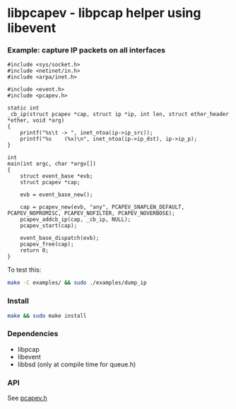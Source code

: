libpcapev - libpcap helper using libevent
=========================================

### Example: capture IP packets on all interfaces

```
#include <sys/socket.h>
#include <netinet/in.h>
#include <arpa/inet.h>

#include <event.h>
#include <pcapev.h>

static int
_cb_ip(struct pcapev *cap, struct ip *ip, int len, struct ether_header *ether, void *arg)
{
	printf("%s\t -> ", inet_ntoa(ip->ip_src));
	printf("%s    (%x)\n", inet_ntoa(ip->ip_dst), ip->ip_p);
}

int
main(int argc, char *argv[])
{
	struct event_base *evb;
	struct pcapev *cap;

	evb = event_base_new();

	cap = pcapev_new(evb, "any", PCAPEV_SNAPLEN_DEFAULT, PCAPEV_NOPROMISC, PCAPEV_NOFILTER, PCAPEV_NOVERBOSE);
	pcapev_addcb_ip(cap, _cb_ip, NULL);
	pcapev_start(cap);

	event_base_dispatch(evb);
	pcapev_free(cap);
	return 0;
}
```

To test this:
```bash
make -C examples/ && sudo ./examples/dump_ip
```

### Install

```bash
make && sudo make install
```

### Dependencies

* libpcap
* libevent
* libbsd (only at compile time for queue.h)

### API

See [pcapev.h](pcapev.h)
